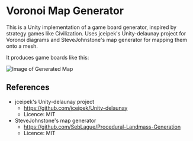 # Voronoi Map Generator
This is a Unity implementation of a game board generator, inspired by strategy games like Civilization.
Uses jceipek's Unity-delaunay project for Voronoi diagrams and SteveJohnstone's map generator for mapping them onto a mesh.

It produces game boards like this:

![Image of Generated Map](https://raw.githubusercontent.com/SteveJohnstone/VoronoiMapGen/master/Readme/sample.gif)

## References
- jceipek's Unity-delaunay project
  - https://github.com/jceipek/Unity-delaunay
  - Licence: MIT
- SteveJohnstone's map generator
  - https://github.com/SebLague/Procedural-Landmass-Generation
  - Licence: MIT
